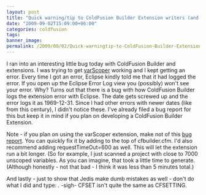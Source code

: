 ```yaml
---
layout: post
title: "Quick warning/tip to ColdFusion Builder Extension writers (and note on varScoper fix)"
date: "2009-09-02T15:09:00+06:00"
categories: coldfusion 
tags: 
banner_image: 
permalink: /2009/09/02/Quick-warningtip-to-ColdFusion-Builder-Extension-writers-and-note-on-varScoper-fix
---
```


I ran into an interesting little bug today with ColdFusion Builder and extensions. I was trying to get <a href="http://varscoper.riaforge.org/">varScoper</a> working and I kept getting an error. Every time I got an error, Eclipse kindly told me that it had logged the error. If you open up the Eclipse Error Log view you (possibly) won't see your error. Why? Turns out that there is a bug with how ColdFusion Builder logs the extension error with Eclipse. The date gets screwed up and the error logs it as 1969-12-31. Since I had other errors with newer dates (like from this century), I didn't notice these. I've already filed a bug report for this but keep it in mind if you plan on developing a ColdFusion Builder Extension.

Note - if you plan on using the varScoper extension, make not of this <a href="http://varscoper.riaforge.org/index.cfm?event=page.issue&issueid=D89C6F03-C0EF-D698-5934B5438EF73B2A">bug report</a>. You can quickly fix it by adding <cfsetting showdebugoutput="false"> to the top of cfbuilder.cfm. I'd also recommend adding requestTimeOut=600 as well. This will let the extension run a bit longer. (So for example, I just scanned a project with close to 7000 unscoped variables. As you can imagine, that took a little time to generate. (Although honestly - not that bad - I think it was less than 5 minutes total.)

And lastly - just to show that Jedis make dumb mistakes as well - don't do what I did and type: <cfset showdebuggingoutput="false">. -sigh- CFSET isn't quite the same as CFSETTING.